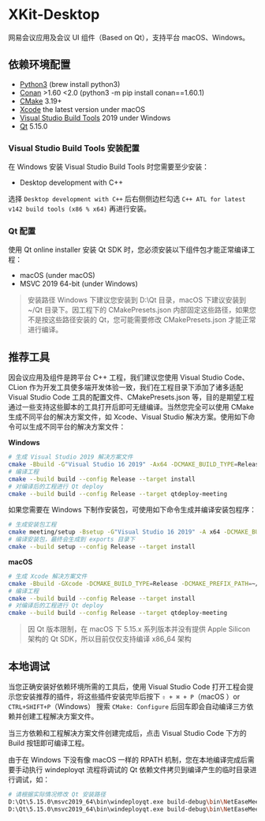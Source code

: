 # XKit-Desktop

网易会议应用及会议 UI 组件（Based on Qt），支持平台 macOS、Windows。

## 依赖环境配置

 - [Python3](https://www.python.org/downloads/) (brew install python3)
 - [Conan](https://conan.io/downloads.html) >1.60 <2.0 (python3 -m pip install conan==1.60.1)
 - [CMake](https://cmake.org/download/) 3.19+
 - [Xcode](https://developer.apple.com/xcode/) the latest version under macOS
 - [Visual Studio Build Tools](https://visualstudio.microsoft.com/zh-hans/vs/older-downloads/) 2019 under Windows
 - [Qt](http://mirrors.ustc.edu.cn/qtproject/archive/online_installers/4.6/) 5.15.0

### Visual Studio Build Tools 安装配置

在 Windows 安装 Visual Studio Build Tools 时您需要至少安装：

 - Desktop development with C++

选择 `Desktop development with C++` 后右侧侧边栏勾选 `C++ ATL for latest v142 build tools (x86 % x64)` 再进行安装。

### Qt 配置

使用 Qt online installer 安装 Qt SDK 时，您必须安装以下组件包才能正常编译工程：

 - macOS (under macOS)
 - MSVC 2019 64-bit (under Windows)

 > 安装路径 Windows 下建议您安装到 D:\Qt 目录，macOS 下建议安装到 ~/Qt 目录下。因工程下的 CMakePresets.json 内部固定这些路径，如果您不是按这些路径安装的 Qt，您可能需要修改 CMakePresets.json 才能正常进行编译。

## 推荐工具

因会议应用及组件是跨平台 C++ 工程，我们建议您使用 Visual Studio Code、CLion 作为开发工具使多端开发体验一致，我们在工程目录下添加了诸多适配 Visual Studio Code 工具的配置文件、CMakePresets.json 等，目的是期望工程通过一些支持这些脚本的工具打开后即可无缝编译。当然您完全可以使用 CMake 生成不同平台的解决方案文件，如 Xcode、Visual Studio 解决方案。使用如下命令可以生成不同平台的解决方案文件：

**Windows**

```bash
# 生成 Visual Studio 2019 解决方案文件
cmake -Bbuild -G"Visual Studio 16 2019" -Ax64 -DCMAKE_BUILD_TYPE=Release -DCMAKE_PREFIX_PATH=D:\Qt\5.15.0\msvc2019_64 -DCMAKE_INSTALL_PREFIX=exports -DBUILD_TESTING=OFF
# 编译工程
cmake --build build --config Release --target install
# 对编译后的工程进行 Qt deploy
cmake --build build --config Release --target qtdeploy-meeting
```

如果您需要在 Windows 下制作安装包，可使用如下命令生成并编译安装包程序：

```bash
# 生成安装包工程
cmake meeting/setup -Bsetup -G"Visual Studio 16 2019" -A x64 -DCMAKE_BUILD_TYPE=Release -DCMAKE_INSTALL_PREFIX=exports
# 编译安装包，最终会生成到 exports 目录下
cmake --build setup --config Release --target install
```

**macOS**

```bash
# 生成 Xcode 解决方案文件
cmake -Bbuild -GXcode -DCMAKE_BUILD_TYPE=Release -DCMAKE_PREFIX_PATH=~/Qt/5.15.0/clang_64 -DCMAKE_INSTALL_PREFIX=exports -DBUILD_TESTING=OFF
# 编译工程
cmake --build build --config Release --target install
# 对编译后的工程进行 Qt deploy
cmake --build build --config Release --target qtdeploy-meeting
```

 > 因 Qt 版本限制，在 macOS 下 5.15.x 系列版本并没有提供 Apple Silicon 架构的 Qt SDK，所以目前仅仅支持编译 x86_64 架构

## 本地调试

当您正确安装好依赖环境所需的工具后，使用 Visual Studio Code 打开工程会提示您安装推荐的插件，将这些插件安装完毕后按下 `⇧ + ⌘ + P`（macOS ）or `CTRL+SHIFT+P`（Windows） 搜索 `CMake: Configure` 后回车即会自动编译三方依赖并创建工程解决方案文件。

当三方依赖和工程解决方案文件创建完成后，点击 Visual Studio Code 下方的 Build 按钮即可编译工程。

由于在 Windows 下没有像 macOS 一样的 RPATH 机制，您在本地编译完成后需要手动执行 windeployqt 流程将调试的 Qt 依赖文件拷贝到编译产生的临时目录进行调试，如：

```bash
# 请根据实际情况修改 Qt 安装路径
D:\Qt\5.15.0\msvc2019_64\bin\windeployqt.exe build-debug\bin\NetEaseMeetingClient.exe -qmldir=meeting\meeting-ui-sdk\qml
D:\Qt\5.15.0\msvc2019_64\bin\windeployqt.exe build-debug\bin\NetEaseMeeting.exe -qmldir=meeting\meeting-app\qml
```
